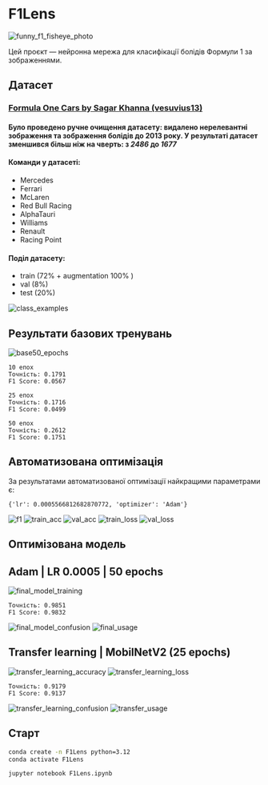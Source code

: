 # F1Lens 
![funny_f1_fisheye_photo](static/mclaren_fisheye.jpg)

Цей проєкт — нейронна мережа для класифікації болідів Формули 1 за зображеннями.

## Датасет
### [Formula One Cars by Sagar Khanna (vesuvius13)](https://www.kaggle.com/datasets/vesuvius13/formula-one-cars)
#### Було проведено ручне очищення датасету: видалено нерелевантні зображення та зображення болідів до 2013 року. У результаті датасет зменшився більш ніж на чверть: з *2486* до *1677*

#### Команди у датасеті:
- Mercedes
- Ferrari
- McLaren
- Red Bull Racing
- AlphaTauri
- Williams
- Renault
- Racing Point

#### Поділ датасету:
- train (72% + augmentation 100% ) 
- val (8%) 
- test (20%)

![class_examples](training-results/classes_amount.png)

## Результати базових тренувань
![base50_epochs](training-results/50_epochs.png)
```
10 епох
Точність: 0.1791
F1 Score: 0.0567

25 епох
Точність: 0.1716
F1 Score: 0.0499

50 епох
Точність: 0.2612
F1 Score: 0.1751
```

## Автоматизована оптимізація
За результатами автоматизованої оптимізації найкращими параметрами є:
```
{'lr': 0.0005566812682870772, 'optimizer': 'Adam'}
```
![f1](training-results/f1.png)
![train_acc](training-results/train_acc.png)
![val_acc](training-results/val_acc.png)
![train_loss](training-results/train_loss.png)
![val_loss](training-results/val_loss.png)

## Оптимізована модель
## Adam | LR 0.0005 | 50 epochs
![final_model_training](training-results/final_model_training.png)
```
Точність: 0.9851
F1 Score: 0.9832
```
![final_model_confusion](training-results/final_model_confusion.png)
![final_usage](training-results/final_usage.png)

## Transfer learning | MobilNetV2 (25 epochs)
![transfer_learning_accuracy](training-results/transfer_learning_accuracy.png)
![transfer_learning_loss](training-results/transfer_learning_loss.png)
```
Точність: 0.9179
F1 Score: 0.9137
```
![transfer_learning_confusion](training-results/transfer_learning_confusion.png)
![transfer_usage](training-results/transfer_usage.png)

## Старт
```bash
conda create -n F1Lens python=3.12
conda activate F1Lens

jupyter notebook F1Lens.ipynb
```